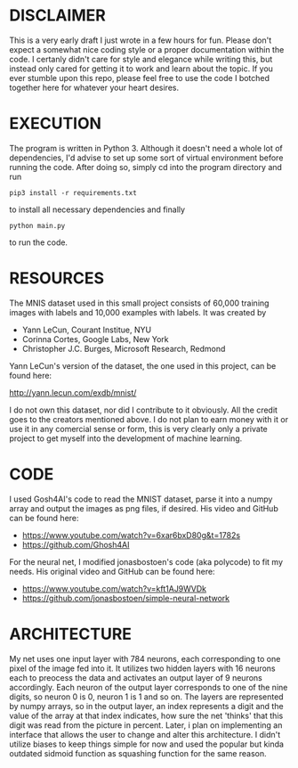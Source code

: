 # DISCLAIMER
This is a very early draft I just wrote in a few hours for fun. Please don't expect a somewhat nice coding style or a proper documentation within the code. I certanly didn't care for style and elegance while writing this, but instead only cared for getting it to work and learn about the topic. If you ever stumble upon this repo, please feel free to use the code I botched together here for whatever your heart desires.

# EXECUTION
The program is written in Python 3. Although it doesn't need a whole lot of dependencies, I'd advise to set up some sort of virtual environment before running the code. After doing so, simply cd into the program directory and run

```
pip3 install -r requirements.txt
```

to install all necessary dependencies and finally

```
python main.py
```

to run the code.

# RESOURCES
The MNIS dataset used in this small project consists of 60,000 training images
with labels and 10,000 examples with labels. It was created by

- Yann LeCun, Courant Institue, NYU<br>
- Corinna Cortes, Google Labs, New York<br>
- Christopher J.C. Burges, Microsoft Research, Redmond<br>

Yann LeCun's version of the dataset, the one used in this project, can be found here:

http://yann.lecun.com/exdb/mnist/

I do not own this dataset, nor did I contribute to it obviously. All the credit goes to the creators mentioned above.
I do not plan to earn money with it or use it in any comercial sense or form, this is very clearly only a private project to
get myself into the development of machine learning.


# CODE
I used Gosh4AI's code to read the MNIST dataset, parse it into a numpy array and output the images as png files, if desired.
His video and GitHub can be found here:

- https://www.youtube.com/watch?v=6xar6bxD80g&t=1782s
- https://github.com/Ghosh4AI


For the neural net, I modified jonasbostoen's code (aka polycode) to fit my needs. His original video and GitHub can be found here:

- https://www.youtube.com/watch?v=kft1AJ9WVDk
- https://github.com/jonasbostoen/simple-neural-network


# ARCHITECTURE

My net uses one input layer with 784 neurons, each corresponding to one pixel of the image fed into it. It utilizes two hidden layers with 16 neurons each to preocess the data and activates an output layer of 9 neurons accordingly. Each neuron of the output layer corresponds to one of the nine digits, so neuron 0 is 0, neuron 1 is 1 and so on. The layers are represented by numpy arrays, so in the output layer, an index represents a digit and the value of the array at that index indicates, how sure the net 'thinks' that this digit was read from the picture in percent. Later, i plan on implementing an interface that allows the user to change and alter this architecture. I didn't utilize biases to keep things simple for now and used the popular but kinda outdated sidmoid function as squashing function for the same reason.
